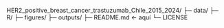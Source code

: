 HER2_positive_breast_cancer_trastuzumab_Chile_2015_2024/
├─ data/
├─ R/
├─ figures/
├─ outputs/
├─ README.md   ← aquí
└─ LICENSE
